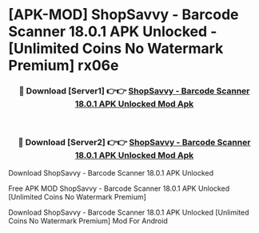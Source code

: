# [APK-MOD] ShopSavvy - Barcode Scanner 18.0.1 APK Unlocked - [Unlimited Coins No Watermark Premium] rx06e



<div align="center">
<h3>🔴 Download [Server1] 👉👉 <a href="https://momento.my/?title=ShopSavvy_-_Barcode_Scanner_18.0.1_APK_Unlocked">ShopSavvy - Barcode Scanner 18.0.1 APK Unlocked Mod Apk</a></h3><br>

<h3>🔴 Download [Server2] 👉👉 <a href="https://momento.my/?title=ShopSavvy_-_Barcode_Scanner_18.0.1_APK_Unlocked">ShopSavvy - Barcode Scanner 18.0.1 APK Unlocked Mod Apk</a></h3>
</div>



Download ShopSavvy - Barcode Scanner 18.0.1 APK Unlocked 

Free APK MOD ShopSavvy - Barcode Scanner 18.0.1 APK Unlocked [Unlimited Coins No Watermark Premium]

Download ShopSavvy - Barcode Scanner 18.0.1 APK Unlocked [Unlimited Coins No Watermark Premium] Mod For Android
